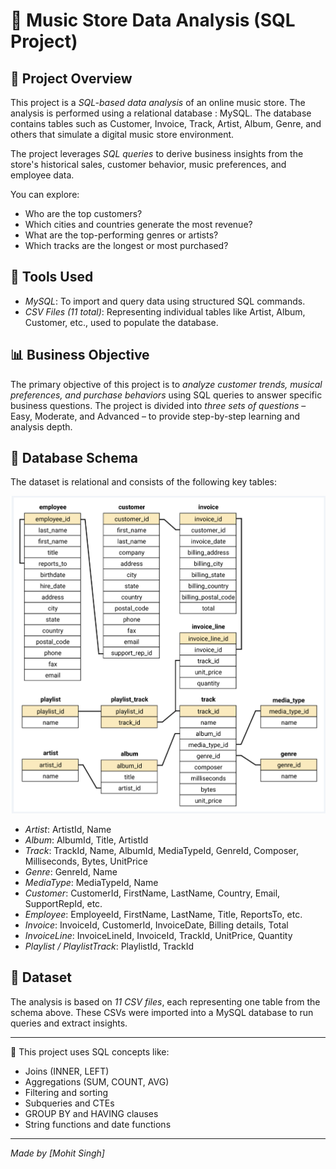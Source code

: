 # 🎵 Music Store Data Analysis (SQL Project)

## 📁 Project Overview
This project is a *SQL-based data analysis* of an online music store. The analysis is performed using a relational database : MySQL. The database contains tables such as Customer, Invoice, Track, Artist, Album, Genre, and others that simulate a digital music store environment.

The project leverages *SQL queries* to derive business insights from the store's historical sales, customer behavior, music preferences, and employee data. 

You can explore:
- Who are the top customers?
- Which cities and countries generate the most revenue?
- What are the top-performing genres or artists?
- Which tracks are the longest or most purchased?

## 🧰 Tools Used
- *MySQL*: To import and query data using structured SQL commands.
- *CSV Files (11 total)*: Representing individual tables like Artist, Album, Customer, etc., used to populate the database.

## 📊 Business Objective
The primary objective of this project is to *analyze customer trends, musical preferences, and purchase behaviors* using SQL queries to answer specific business questions.
The project is divided into *three sets of questions* – Easy, Moderate, and Advanced – to provide step-by-step learning and analysis depth.

## 🧱 Database Schema
The dataset is relational and consists of the following key tables:

![ERD](https://github.com/mohitsingh3101/Music-Store-Data-Analysis-Using-SQL/blob/main/Music%20Store%20Schema/schema_diagram.png)

- *Artist*: ArtistId, Name  
- *Album*: AlbumId, Title, ArtistId  
- *Track*: TrackId, Name, AlbumId, MediaTypeId, GenreId, Composer, Milliseconds, Bytes, UnitPrice  
- *Genre*: GenreId, Name  
- *MediaType*: MediaTypeId, Name  
- *Customer*: CustomerId, FirstName, LastName, Country, Email, SupportRepId, etc.  
- *Employee*: EmployeeId, FirstName, LastName, Title, ReportsTo, etc.  
- *Invoice*: InvoiceId, CustomerId, InvoiceDate, Billing details, Total  
- *InvoiceLine*: InvoiceLineId, InvoiceId, TrackId, UnitPrice, Quantity  
- *Playlist / PlaylistTrack*: PlaylistId, TrackId

## 📂 Dataset
The analysis is based on *11 CSV files*, each representing one table from the schema above. These CSVs were imported into a MySQL database to run queries and extract insights.

---

📝 This project uses SQL concepts like:
- Joins (INNER, LEFT)
- Aggregations (SUM, COUNT, AVG)
- Filtering and sorting
- Subqueries and CTEs
- GROUP BY and HAVING clauses
- String functions and date functions

---

*Made by [Mohit Singh]*
